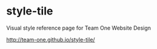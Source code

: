 style-tile
==========

Visual style reference page for Team One Website Design

http://team-one.github.io/style-tile/
